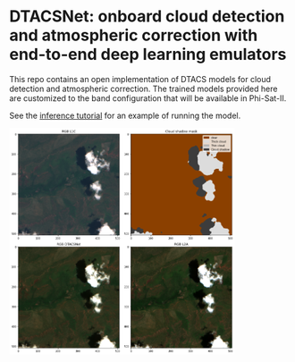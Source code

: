 # DTACSNet: onboard cloud detection and atmospheric correction with end-to-end deep learning emulators

This repo contains an open implementation of DTACS models for cloud detection and atmospheric correction. The trained models
provided here are customized to the band configuration that will be available in Phi-Sat-II.

See the [inference tutorial](./tutorials/inference.ipynb) for an example of running the model.

<img src="example.png" alt="awesome cloud detection and atmospheric correction" width="80%">


